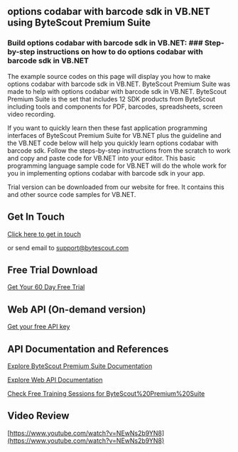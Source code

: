 ## options codabar with barcode sdk in VB.NET using ByteScout Premium Suite

### Build options codabar with barcode sdk in VB.NET: ### Step-by-step instructions on how to do options codabar with barcode sdk in VB.NET

The example source codes on this page will display you how to make options codabar with barcode sdk in VB.NET. ByteScout Premium Suite was made to help with options codabar with barcode sdk in VB.NET. ByteScout Premium Suite is the set that includes 12 SDK products from ByteScout including tools and components for PDF, barcodes, spreadsheets, screen video recording.

If you want to quickly learn then these fast application programming interfaces of ByteScout Premium Suite for VB.NET plus the guideline and the VB.NET code below will help you quickly learn options codabar with barcode sdk. Follow the steps-by-step instructions from the scratch to work and copy and paste code for VB.NET into your editor. This basic programming language sample code for VB.NET will do the whole work for you in implementing options codabar with barcode sdk in your app.

Trial version can be downloaded from our website for free. It contains this and other source code samples for VB.NET.

## Get In Touch

[Click here to get in touch](https://bytescout.zendesk.com/hc/en-us/requests/new?subject=ByteScout%20Premium%20Suite%20Question)

or send email to [support@bytescout.com](mailto:support@bytescout.com?subject=ByteScout%20Premium%20Suite%20Question) 

## Free Trial Download

[Get Your 60 Day Free Trial](https://bytescout.com/download/web-installer?utm_source=github-readme)

## Web API (On-demand version)

[Get your free API key](https://pdf.co/documentation/api?utm_source=github-readme)

## API Documentation and References

[Explore ByteScout Premium Suite Documentation](https://bytescout.com/documentation/index.html?utm_source=github-readme)

[Explore Web API Documentation](https://pdf.co/documentation/api?utm_source=github-readme)

[Check Free Training Sessions for ByteScout%20Premium%20Suite](https://academy.bytescout.com/)

## Video Review

[https://www.youtube.com/watch?v=NEwNs2b9YN8](https://www.youtube.com/watch?v=NEwNs2b9YN8)